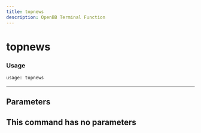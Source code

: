 ```yaml
---
title: topnews
description: OpenBB Terminal Function
---
```


# topnews


### Usage 
```python
usage: topnews
```
---
## Parameters
This command has no parameters
---
